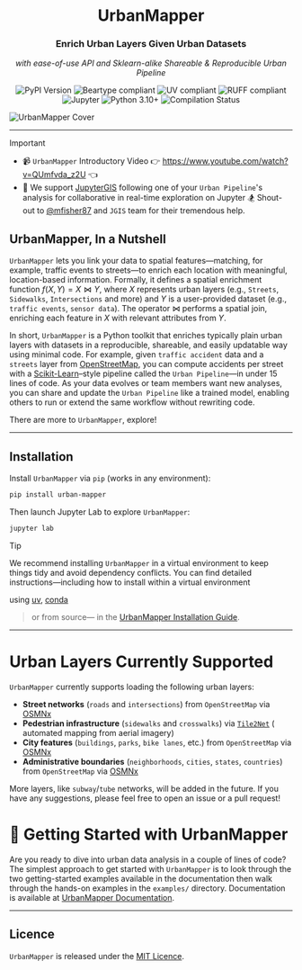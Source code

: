 <div align="center">
   <h1>UrbanMapper</h1>
   <h3>Enrich Urban Layers Given Urban Datasets</h3>
   <p><i>with ease-of-use API and Sklearn-alike Shareable & Reproducible Urban Pipeline</i></p>
   <p>
      <img src="https://img.shields.io/pypi/v/urban-mapper?label=Version&style=for-the-badge" alt="PyPI Version">
      <img src="https://img.shields.io/static/v1?label=Beartype&message=compliant&color=4CAF50&style=for-the-badge&logo=https://avatars.githubusercontent.com/u/63089855?s=48&v=4&logoColor=white" alt="Beartype compliant">
      <img src="https://img.shields.io/static/v1?label=UV&message=compliant&color=2196F3&style=for-the-badge&logo=UV&logoColor=white" alt="UV compliant">
      <img src="https://img.shields.io/static/v1?label=RUFF&message=compliant&color=9C27B0&style=for-the-badge&logo=RUFF&logoColor=white" alt="RUFF compliant">
      <img src="https://img.shields.io/badge/Jupyter-F37626?style=for-the-badge&logo=jupyter&logoColor=white" alt="Jupyter">
      <img src="https://img.shields.io/static/v1?label=Python&message=3.10%2B&color=3776AB&style=for-the-badge&logo=python&logoColor=white" alt="Python 3.10+">
      <img src="https://img.shields.io/github/actions/workflow/status/VIDA-NYU/UrbanMapper/compile.yaml?style=for-the-badge&label=Compilation&logo=githubactions&logoColor=white" alt="Compilation Status">
   </p>
</div>



![UrbanMapper Cover](https://i.imgur.com/hZ2XkrN.png)


___

> [!IMPORTANT]
> - 📹 `UrbanMapper` Introductory Video 👉 https://www.youtube.com/watch?v=QUmfvda_z2U 👈
> - 🤝 We support [JupyterGIS](https://github.com/geojupyter/jupytergis) following one of your `Urban Pipeline`'s
    analysis for collaborative in real-time exploration on Jupyter 🏂 Shout-out
    to [@mfisher87](https://github.com/mfisher87) and `JGIS` team for their tremendous help.

## UrbanMapper, In a Nutshell

`UrbanMapper` lets you link your data to spatial features—matching, for example, traffic events to streets—to enrich
each location with meaningful, location-based information. Formally, it defines a spatial enrichment
function $f(X, Y) = X \bowtie Y$, where $X$ represents urban layers (e.g., `Streets`, `Sidewalks`, `Intersections` and
more)
and $Y$ is a user-provided dataset (e.g., `traffic events`, `sensor data`). The operator $\bowtie$ performs a spatial
join, enriching each feature in $X$ with relevant attributes from $Y$.

In short, `UrbanMapper` is a Python toolkit that enriches typically plain urban layers with datasets in a reproducible,
shareable, and easily updatable way using minimal code. For example, given `traffic accident` data and a `streets` layer
from [OpenStreetMap](https://www.openstreetmap.org), you can compute accidents per street with
a [Scikit-Learn](https://scikit-learn.org/stable/)–style pipeline called the `Urban Pipeline`—in under 15 lines of code.
As your data evolves or team members want new analyses, you can share and update the `Urban Pipeline` like a trained
model, enabling others to run or extend the same workflow without rewriting code.

There are more to `UrbanMapper`, explore!

---

## Installation

Install `UrbanMapper` via ``pip`` (works in any environment):

 ```bash
 pip install urban-mapper
 ```

Then launch Jupyter Lab to explore `UrbanMapper`:

```bash
jupyter lab
```

> [!TIP]
> We recommend installing `UrbanMapper` in a virtual environment to keep things tidy and avoid dependency conflicts. You
> can find detailed instructions—including how to install within a virtual environment
>
using [uv](https://docs.astral.sh/uv/getting-started/installation/), [conda](https://docs.conda.io/projects/conda/en/latest/user-guide/install/index.html)
> or from source—
> in the [UrbanMapper Installation Guide](https://urbanmapper.readthedocs.io/en/latest/getting-started/installation/).
>

---

# Urban Layers Currently Supported

`UrbanMapper` currently supports loading the following urban layers:

- **Street networks** (`roads` and `intersections`) from `OpenStreetMap`
  via [OSMNx](https://osmnx.readthedocs.io/en/stable/)
- **Pedestrian infrastructure** (`sidewalks` and `crosswalks`) via [`Tile2Net`](https://github.com/VIDA-NYU/tile2net) (
  automated mapping from aerial imagery)
- **City features** (`buildings`, `parks`, `bike lanes`, etc.) from `OpenStreetMap`
  via [OSMNx](https://osmnx.readthedocs.io/en/stable/)
- **Administrative boundaries** (`neighborhoods`, `cities`, `states`, `countries`) from `OpenStreetMap`
  via [OSMNx](https://osmnx.readthedocs.io/en/stable/)

More layers, like `subway`/`tube` networks, will be added in the future. If you have any suggestions, please feel free
to
open an issue or a pull request!

# 🚀 Getting Started with UrbanMapper

Are you ready to dive into urban data analysis in a couple of lines of code? The simplest approach to get started with
`UrbanMapper` is to look
through the two getting-started examples available in the documentation then walk through the hands-on examples in the
`examples/` directory. Documentation is available
at [UrbanMapper Documentation](https://urbanmapper.readthedocs.io/en/latest/).

---

## Licence

`UrbanMapper` is released under the [MIT Licence](./LICENCE).
